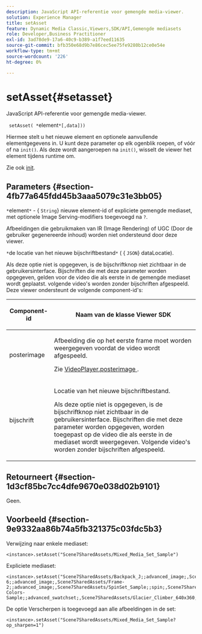 ```yaml
---
description: JavaScript API-referentie voor gemengde media-viewer.
solution: Experience Manager
title: setAsset
feature: Dynamic Media Classic,Viewers,SDK/API,Gemengde mediasets
role: Developer,Business Practitioner
exl-id: 3ad78de9-17a6-40c9-b389-a1f7eed11635
source-git-commit: bfb350e68d9b7e86cec5ee75fe9280b12ce0e54e
workflow-type: tm+mt
source-wordcount: '226'
ht-degree: 0%

---
```


# setAsset{#setasset}

JavaScript API-referentie voor gemengde media-viewer.

` setAsset( *`element`*[,data]))`

Hiermee stelt u het nieuwe element en optionele aanvullende elementgegevens in. U kunt deze parameter op elk ogenblik roepen, of vóór of na `init()`. Als deze wordt aangeroepen na `init()`, wisselt de viewer het element tijdens runtime om.

Zie ook [init](../../../c-html5-s7-aem-asset-viewers/c-html5-mixedmedia-viewer-about/c-html5-mixedmedia-viewer-javascriptapiref/r-html5-mixedmedia-javascriptapiref-init.md#reference-bb4428c155e541b79797f96e17c068ae).

## Parameters {#section-4fb77a645fdd45b3aaa5079c31e3bb05}

`*`element`*` - { `String`} nieuwe element-id of expliciete gemengde mediaset, met optionele Image Serving-modifiers toegevoegd na  `?`.

Afbeeldingen die gebruikmaken van IR (Image Rendering) of UGC (Door de gebruiker gegenereerde inhoud) worden niet ondersteund door deze viewer.

`*`de locatie van het nieuwe bijschriftbestand`*`  ( { `JSON`} dataLocatie).

Als deze optie niet is opgegeven, is de bijschriftknop niet zichtbaar in de gebruikersinterface. Bijschriften die met deze parameter worden opgegeven, gelden voor de video die als eerste in de gemengde mediaset wordt geplaatst. volgende video&#39;s worden zonder bijschriften afgespeeld. Deze viewer ondersteunt de volgende component-id&#39;s:

<table id="table_7B5DD9303EF44ADD847B13FFEAD135D9"> 
 <thead> 
  <tr> 
   <th colname="col1" class="entry"> <p>Component-id </p> </th> 
   <th colname="col2" class="entry"> <p>Naam van de klasse Viewer SDK </p> </th> 
  </tr> 
 </thead>
 <tbody> 
  <tr> 
   <td colname="col1"> <p> <span class="codeph"> posterimage  </span> </p> </td> 
   <td colname="col2"> <p>Afbeelding die op het eerste frame moet worden weergegeven voordat de video wordt afgespeeld. </p> <p>Zie <a href="../../../c-html5-s7-aem-asset-viewers/c-html5-mixedmedia-viewer-about/r-html5-mixedmedia-viewer-config-attrib/r-html5-mixedmedia-viewer-config-attrib-videoplayer-posterimage.md#reference-f424ad0f278b4d14b86ea55e3a73c52b" format="dita" scope="local"> VideoPlayer.posterimage </a>. </p> </td> 
  </tr> 
  <tr> 
   <td colname="col1"> <p> <span class="codeph"> bijschrift  </span> </p> </td> 
   <td colname="col2"> <p> Locatie van het nieuwe bijschriftbestand. </p> <p>Als deze optie niet is opgegeven, is de bijschriftknop niet zichtbaar in de gebruikersinterface. Bijschriften die met deze parameter worden opgegeven, worden toegepast op de video die als eerste in de mediaset wordt weergegeven. Volgende video's worden zonder bijschriften afgespeeld. </p> </td> 
  </tr> 
 </tbody> 
</table>

## Retourneert {#section-1d3cf85bc7cc4dfe9670e038d02b9101}

Geen.

## Voorbeeld {#section-9e9332aa86b74a5fb321375c03fdc5b3}

Verwijzing naar enkele mediaset:

```
<instance>.setAsset("Scene7SharedAssets/Mixed_Media_Set_Sample")
```

Expliciete mediaset:

```
<instance>.setAsset("Scene7SharedAssets/Backpack_J;;advanced_image;,Scene7SharedAssets/Frame-6;;advanced_image;,Scene7SharedAssets/Frame-2;;advanced_image;,Scene7SharedAssets/SpinSet_Sample;;spin;,Scene7SharedAssets/ImageSet-Colors-Sample;;advanced_swatchset;,Scene7SharedAssets/Glacier_Climber_640x360;Scene7SharedAssets/Glacier_Climber_640x360;video;")
```

De optie Verscherpen is toegevoegd aan alle afbeeldingen in de set:

```
<instance>.setAsset("Scene7SharedAssets/Mixed_Media_Set_Sample?op_sharpen=1")
```
